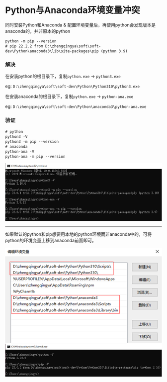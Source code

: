 # Python与Anaconda环境变量冲突

同时安装Python和Anaconda & 配置环境变量后，再使用python会发现版本是anaconda的，并非原本的python

```shell
python -m pip --version
# pip 22.2.2 from D:\zhengqingya\soft\soft-dev\Python\anaconda3\lib\site-packages\pip (python 3.9)
```

### 解决

在安装python的根目录下，复制`python.exe` -> `python3.exe`

eg: `D:\zhengqingya\soft\soft-dev\Python\Python310\python3.exe`

在安装anaconda的根目录下，复制`python.exe` -> `python-ana.exe`

eg: `D:\zhengqingya\soft\soft-dev\Python\anaconda3\python-ana.exe`

### 验证

```shell
# python
python3 -V
python3 -m pip --version
# anaconda
python-ana -V
python-ana -m pip --version
```

![img.png](images/python-anaconda-v.png)

---

如果默认的python和pip想要用本地的python环境而非anaconda中的，可将python的环境变量上移到anaconda前面即可。

![img.png](images/python-anaconda-path.png)
![img.png](images/python-anaconda-path-v.png)
